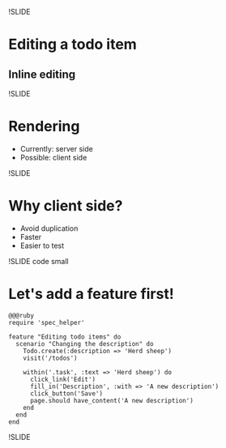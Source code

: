 !SLIDE

# Editing a todo item
## Inline editing

!SLIDE

# Rendering

* Currently: server side
* Possible: client side

!SLIDE

# Why client side?

* Avoid duplication
* Faster
* Easier to test

!SLIDE code small

# Let's add a feature first!

    @@@ruby
    require 'spec_helper'

    feature "Editing todo items" do
      scenario "Changing the description" do
        Todo.create(:description => 'Herd sheep')
        visit('/todos')

        within('.task', :text => 'Herd sheep') do
          click_link('Edit')
          fill_in('Description', :with => 'A new description')
          click_button('Save')
          page.should have_content('A new description')
        end
      end
    end

!SLIDE
